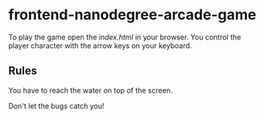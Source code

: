 frontend-nanodegree-arcade-game
===============================

To play the game open the *index.html* in your browser. You control the player character
with the arrow keys on your keyboard.

Rules
-----
You have to reach the water on top of the screen.

Don't let the bugs catch you!
